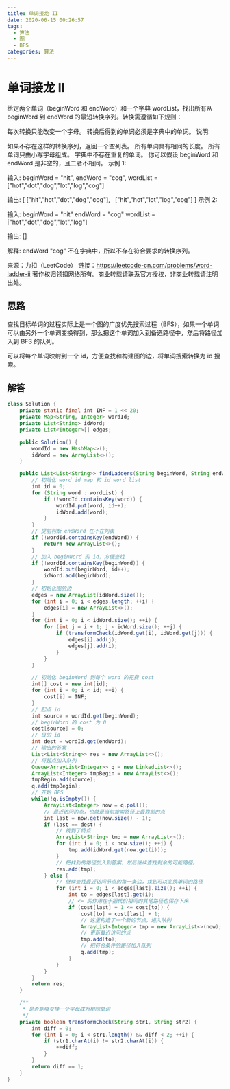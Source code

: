 ```yaml
---
title: 单词接龙 II
date: 2020-06-15 00:26:57
tags: 
  - 算法
  - 图
  - BFS
categories: 算法
---
```


# 单词接龙 II

给定两个单词（beginWord 和 endWord）和一个字典 wordList，找出所有从 beginWord 到 endWord 的最短转换序列。转换需遵循如下规则：

每次转换只能改变一个字母。
转换后得到的单词必须是字典中的单词。
说明:

如果不存在这样的转换序列，返回一个空列表。
所有单词具有相同的长度。
所有单词只由小写字母组成。
字典中不存在重复的单词。
你可以假设 beginWord 和 endWord 是非空的，且二者不相同。
示例 1:

输入:
beginWord = "hit",
endWord = "cog",
wordList = ["hot","dot","dog","lot","log","cog"]

输出:
[
  ["hit","hot","dot","dog","cog"],
  ["hit","hot","lot","log","cog"]
]
示例 2:

输入:
beginWord = "hit"
endWord = "cog"
wordList = ["hot","dot","dog","lot","log"]

输出: []

解释: endWord "cog" 不在字典中，所以不存在符合要求的转换序列。

来源：力扣（LeetCode）
链接：https://leetcode-cn.com/problems/word-ladder-ii
著作权归领扣网络所有。商业转载请联系官方授权，非商业转载请注明出处。

## 思路

查找目标单词的过程实际上是一个图的广度优先搜索过程（BFS），如果一个单词可以由另外一个单词变换得到，那么把这个单词加入到备选路径中，然后将路径加入到 BFS 的队列。

可以将每个单词映射到一个 id，方便查找和构建图的边，将单词搜索转换为 id 搜索。

## 解答

```java
class Solution {
    private static final int INF = 1 << 20;
    private Map<String, Integer> wordId;
    private List<String> idWord;
    private List<Integer>[] edges;

    public Solution() {
        wordId = new HashMap<>();
        idWord = new ArrayList<>();
    }

    public List<List<String>> findLadders(String beginWord, String endWord, List<String> wordList) {
        // 初始化 word id map 和 id word list
        int id = 0;
        for (String word : wordList) {
            if (!wordId.containsKey(word)) {
                wordId.put(word, id++);
                idWord.add(word);
            }
        }
        // 提前判断 endWord 在不在列表
        if (!wordId.containsKey(endWord)) {
            return new ArrayList<>();
        }
        // 加入 beginWord 的 id，方便查找
        if (!wordId.containsKey(beginWord)) {
            wordId.put(beginWord, id++);
            idWord.add(beginWord);
        }
        // 初始化图的边
        edges = new ArrayList[idWord.size()];
        for (int i = 0; i < edges.length; ++i) {
            edges[i] = new ArrayList<>();
        }
        for (int i = 0; i < idWord.size(); ++i) {
            for (int j = i + 1; j < idWord.size(); ++j) {
                if (transformCheck(idWord.get(i), idWord.get(j))) {
                    edges[i].add(j);
                    edges[j].add(i);
                }
            }
        }

        // 初始化 beginWord 到每个 word 的花费 cost
        int[] cost = new int[id];
        for (int i = 0; i < id; ++i) {
            cost[i] = INF;
        }
        // 起点 id
        int source = wordId.get(beginWord);
        // beginWord 的 cost 为 0
        cost[source] = 0;
        // 目的 id
        int dest = wordId.get(endWord);
        // 输出的答案
        List<List<String>> res = new ArrayList<>();
        // 将起点加入队列
        Queue<ArrayList<Integer>> q = new LinkedList<>();
        ArrayList<Integer> tmpBegin = new ArrayList<>();
        tmpBegin.add(source);
        q.add(tmpBegin);
        // 开始 BFS
        while(!q.isEmpty()) {
            ArrayList<Integer> now = q.poll();
            // 最近访问的点，也就是当前搜索路径上最靠前的点
            int last = now.get(now.size() - 1);
            if (last == dest) {
                // 找到了终点
                ArrayList<String> tmp = new ArrayList<>();
                for (int i = 0; i < now.size(); ++i) {
                    tmp.add(idWord.get(now.get(i)));
                }
                // 把找到的路径加入到答案，然后继续查找剩余的可能路径。
                res.add(tmp);
            } else {
                // 继续查找最近访问节点的每一条边，找到可以变换单词的路径
                for (int i = 0; i < edges[last].size(); ++i) {
                    int to = edges[last].get(i);
                    // <= 的作用在于把代价相同的其他路径也保存下来
                    if (cost[last] + 1 <= cost[to]) {
                        cost[to] = cost[last] + 1;
                        // 这里构造了一个新的节点，进入队列
                        ArrayList<Integer> tmp = new ArrayList<>(now);
                        // 更新最近访问的点
                        tmp.add(to);
                        // 把符合条件的路径加入队列
                        q.add(tmp);
                    }
                }
            }
        }
        return res;
    }

    /**
     * 是否能够变换一个字母成为相同单词
     */
    private boolean transformCheck(String str1, String str2) {
        int diff = 0;
        for (int i = 0; i < str1.length() && diff < 2; ++i) {
            if (str1.charAt(i) != str2.charAt(i)) {
                ++diff;
            }
        }
        return diff == 1;
    }
}
```
